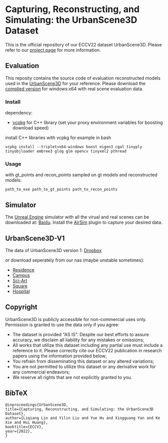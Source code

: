 # Capturing, Reconstructing, and Simulating: the UrbanScene3D Dataset

This is the official repository of our ECCV22 dataset UrbanScene3D. Please refer to our [project page](https://vcc.tech/UrbanScene3D/) for more information.

## Evaluation 
This reposity contains the source code of evaluation reconstructed models used in the [UrbanScene3D](https://vcc.tech/UrbanScene3D/) for your reference. Please download the [complied version](https://github.com/Linxius/UrbanScene3D/releases/download/v0.0.1/Evaluation.zip) for windows:x64 with real scene evaluation data.

### Install

dependency:
- [vcpkg](https://github.com/microsoft/vcpkg) for C++ library (set your proxy environment variables for boosting download speed)

install C++ libraries with vcpkg for example in bash 
```
vcpkg install --triplet=x64-windows boost eigen3 cgal tinyply tinyobjloader embree3 glog glm opencv tinyxml2 pthread
```

### Usage

with gt_points and recon_points sampled on gt models and reconstructed models:
```
path_to_exe path_to_gt_points path_to_recon_points
```

## Simulator
The [Unreal Engine](https://docs.unrealengine.com/en-US/index.html) simulator with all the virual and real scenes can be downloaded at: [Baidu](https://pan.baidu.com/s/1ROx5LV7tG3w9FQxddu3yMA?pwd=ggjw).
Install the [AirSim](https://microsoft.github.io/AirSim/apis/) plugin to capture your desired data.

## UrbanScene3D-V1
The data of UrbanScene3D version 1:
[Dropbox](https://www.dropbox.com/sh/mg8pvzwmufpfug3/AADK2C8Zrtlf73tNyUvOJJCka?dl=0)

or download seperately from our nas (maybe unstable sometimes):
- [Residence](http://szuvccnas.quickconnect.cn/d/s/lSvWkTMbFjecrEwZDx3cV72M5scS2tKA/OxnMJCCChFCGAqEHfVC09VJmO_f-qrga-_LFAaeS27Ag)
- [Campus](http://szuvccnas.quickconnect.cn/d/s/lRrBh8QyqmVQnXgn6Lc41vqnpeZej5bm/Xj3MGE2nOmr9CR_q09lJzYzmtcUGc5XQ-67Hgr9-27Ag)
- [Sci-Art](http://szuvccnas.quickconnect.cn/d/s/lT61obCnx48mOc1FrPtUiuZ8eNCOrEQd/27C8eKMNd1YBpLxJTbYY-jMWU7vRHhbs-5bHAJ9227Ag)
- [Square](http://szuvccnas.quickconnect.cn/d/s/lTcdgzIR95FcFWgXkDBe92EyyjqMHsLy/8fIBdxxvlvckRk3puqWRPlFzG1-BDsU1-27Hgxdq27Ag)
- [Hospital](http://szuvccnas.quickconnect.cn/d/s/lTGZSjPziNZmEUIXnEt8uuT8RyoU44Xg/2RM7OW3HnC_1qDXzsJWXi6QN94DsSc3H-tbHgAMG27Ag)


## Copyright
UrbanScene3D is publicly accessible for non-commercial uses only. Permission is granted to use the data only if you agree:
- The dataset is provided "AS IS". Despite our best efforts to assure accuracy, we disclaim all liability for any mistakes or omissions;
- All works that utilize this dataset including any partial use must include a reference to it. Please correctly cite our ECCV22 publication in research papers using the information provided below;
- You refrain from disseminating this dataset or any altered variations;
- You are not permitted to utilize this dataset or any derivative work for any commercial endeavors;
- We reserve all rights that are not explicitly granted to you.

## BibTeX
```
@inproceedings{UrbanScene3D,
title={Capturing, Reconstructing, and Simulating: the UrbanScene3D Dataset},
author={Liqiang Lin and Yilin Liu and Yue Hu and Xingguang Yan and Ke Xie and Hui Huang},
booktitle={ECCV},
year={2022},
}

```